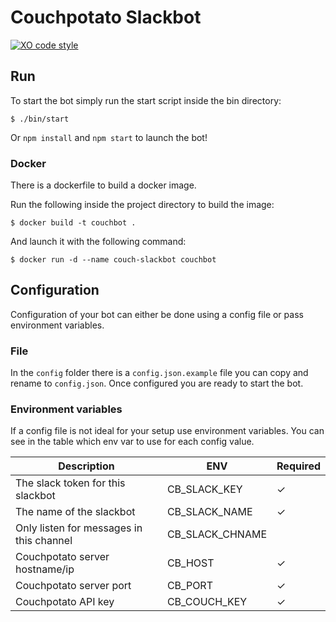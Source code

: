 
# Couchpotato Slackbot
[![XO code style](https://img.shields.io/badge/code_style-XO-5ed9c7.svg)](https://github.com/sindresorhus/xo)

## Run
To start the bot simply run the start script inside the bin directory:
```
$ ./bin/start
```

Or `npm install` and `npm start` to launch the bot!

### Docker
There is a dockerfile to build a docker image.

Run the following inside the project directory to build the image:
```
$ docker build -t couchbot .
```

And launch it with the following command:
```
$ docker run -d --name couch-slackbot couchbot
```


## Configuration
Configuration of your bot can either be done using a config file or pass environment variables.

### File
In the `config` folder there is a `config.json.example` file you can copy and rename to `config.json`. Once configured you are ready to start the bot.

### Environment variables
If a config file is not ideal for your setup use environment variables. You can see in the table which env var to use for each config value.

| Description | ENV | Required |
|-------------|-----|----------|
| The slack token for this slackbot | CB_SLACK_KEY | ✓ |
| The name of the slackbot | CB_SLACK_NAME | ✓ |
| Only listen for messages in this channel | CB_SLACK_CHNAME | |
| Couchpotato server hostname/ip | CB_HOST | ✓ |
| Couchpotato server port | CB_PORT | ✓ |
| Couchpotato API key | CB_COUCH_KEY | ✓ |
